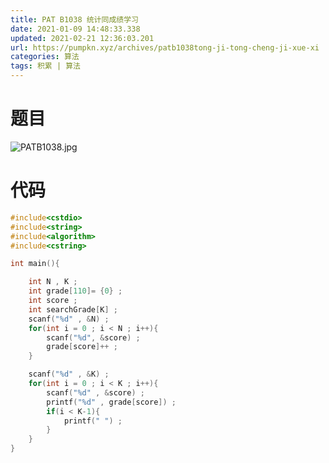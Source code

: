 ```yaml
---
title: PAT B1038 统计同成绩学习
date: 2021-01-09 14:48:33.338
updated: 2021-02-21 12:36:03.201
url: https://pumpkn.xyz/archives/patb1038tong-ji-tong-cheng-ji-xue-xi
categories: 算法
tags: 积累 | 算法
---
```


# 题目
![PATB1038.jpg](https://pumpkn.xyz/upload/2021/02/PATB1038-0e6014937c064cef987287b2a223c52f.jpg)
# 代码
```c++
#include<cstdio>
#include<string>
#include<algorithm>
#include<cstring>

int main(){

    int N , K ;
    int grade[110]= {0} ;
    int score ;
    int searchGrade[K] ;
    scanf("%d" , &N) ;
    for(int i = 0 ; i < N ; i++){
        scanf("%d", &score) ;
        grade[score]++ ;
    }

    scanf("%d" , &K) ;
    for(int i = 0 ; i < K ; i++){
        scanf("%d" , &score) ;
        printf("%d" , grade[score]) ;
        if(i < K-1){
            printf(" ") ;
        }
    }
}

```
